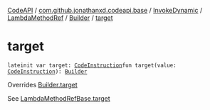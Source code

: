 [CodeAPI](../../../../index.md) / [com.github.jonathanxd.codeapi.base](../../../index.md) / [InvokeDynamic](../../index.md) / [LambdaMethodRef](../index.md) / [Builder](index.md) / [target](.)

# target

`lateinit var target: `[`CodeInstruction`](../../../../com.github.jonathanxd.codeapi/-code-instruction.md)`fun target(value: `[`CodeInstruction`](../../../../com.github.jonathanxd.codeapi/-code-instruction.md)`): `[`Builder`](index.md)

Overrides [Builder.target](../../../-invoke-dynamic-base/-lambda-method-ref-base/-builder/target.md)

See [LambdaMethodRefBase.target](#)


